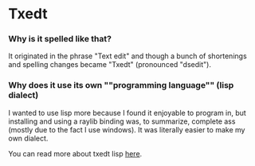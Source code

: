 # Txedt

### Why is it spelled like that?

It originated in the phrase "Text edit" and though a bunch of
shortenings and spelling changes became "Txedt" (pronounced "dsedit").

### Why does it use its own ""programming language"" (lisp dialect)

I wanted to use lisp more because I found it enjoyable to program
in, but installing and using a raylib binding was, to summarize,
complete ass (mostly due to the fact I use windows). It was literally
easier to make my own dialect.

You can read more about txedt lisp [here](TxLisp.md).
